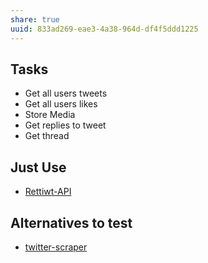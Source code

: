```yaml
---
share: true
uuid: 833ad269-eae3-4a38-964d-df4f5ddd1225
---
```


## Tasks

* Get all users tweets
* Get all users likes
* Store Media
* Get replies to tweet
* Get thread

## Just Use

* [Rettiwt-API](/8d315560-b3cb-453a-b8a6-cd0480651340)

## Alternatives to test
* [twitter-scraper](/eba2dd18-4cda-4260-bdde-c4b14038af1c)